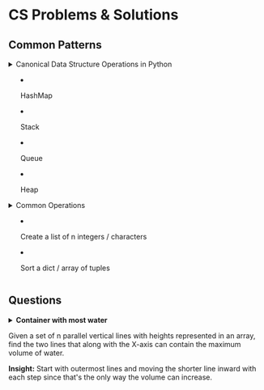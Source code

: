 # CS Problems & Solutions

## Common Patterns

<details>
  <summary>
    Canonical Data Structure Operations in Python

* HashMap    
* Stack
* Queue
* Heap
    
  </summary>
### HashMap
```
d = {}
d['a'] = 2
d['b'] = 1
'b' in d
=> True
del d['b']
'b' in d
=> False
d.get('b')
=> None
```

### Stack  
```
stack = []
stack.append('a')
stack.append('b')
stack.pop()
=> 'b'
'a' in stack
=> True
stack.pop()
=> 'a'
```
### Queue
```
# Method 1
from collections import deque 
q = deque()
q.append('a') 
q.append('b')
q.popleft()
=> 'a'
'b' in q
=> True
q.popleft()
=> 'b'

# Method 2
from Queue import Queue 
q = Queue()
q.put('a') 
q.put('b')
q.get()
=> 'a'
'b' in q
=> TypeError: argument of type 'instance' is not iterable
q.get()
=> 'b'

```

### Heap
```
from heapq import heappush, heeppop
h = []
heappush(h, 'a')
heappush(h, 'c')
heappush(h, 'b')
heappop()
Traceback (most recent call last):
  File "<stdin>", line 1, in <module>
TypeError: heappop() takes exactly one argument (0 given)
heappop(h)
'a'
heappop(h)
'b'
heappop(h)
'c'
```
</details>

<details>
  <summary>
    Common Operations

* Create a list of n integers / characters  
* Sort a dict / array of tuples
    
  </summary>

### Create a list of n integers / characters
```
l = [0] * n    # create a list of n zeroes
```
### Sort a dict / array of tuples
```
# sort by second element in descending order
sorted_arr = sorted(arr, lambda x: x[1], reverse=True)
sorted_dict = sorted(d, lambda x: x['key'])
```
</details>

## Questions
<details>
  <summary>
  <b>Container with most water</b>
  
  Given a set of n parallel vertical lines with heights represented in an array, find the two lines that along with the X-axis can contain the maximum volume of water.  
  
  <b>Insight:</b> 
  Start with outermost lines and moving the shorter line inward with each step since that's the only way the volume can increase.
  </summary>
  
```
class Solution(object):
    def volume(self, p, q):
        return min(p[1], q[1]) * abs(p[0]-q[0])
    
    def maxArea(self, height):
        """
        :type height: List[int]
        :rtype: int
        """
        coords = [(i, h) for i, h in enumerate(height)]
        n = len(coords)
        i = 0
        j = n-1
        max_vol = 0
        while i < j:
            max_vol = max(max_vol, self.volume(coords[i], coords[j]))
            if coords[i][1] < coords[j][1]:
                i += 1
            else:
                j -= 1
        return max_vol

```

<details>
  <summary>
  <b>Longest Substring Without Repeating Characters</b>
  
  Given a string, find the length of the longest substring without repeating characters.
  
  <b>Insight:</b> 
  Sliding window pattern with the start and end of the window moving independently in a single loop
  </summary>
  
```
class Solution(object):    
    def lengthOfLongestSubstring(self, s):
        """
        :type s: str
        :rtype: int
        """
        max_substr_len = 0
        if len(s) <= 1:
            return len(s)
        
        max_substr_len = 0        
        char_dict = {}
        i = 0
        j = 0
        substr_len = 0
        n = len(s)
        while i < n and j < n:
            if s[j] not in char_dict.keys():
                char_dict[s[j]] = 1
                j += 1
                max_substr_len = max([max_substr_len, j - i])
            else:
                del char_dict[s[i]]
                i += 1
                    
        return max_substr_len

```

</details>
<details>
  <summary>
  <b>Find median of two sorted arrays</b>
  
  <b>Insight:</b> 
  Use binary search in the smaller sized array to find partition locations in both arrays where boundary elements on one side of the partition are smaller than the boundary elements on the other side of the partition.
  
  Good patterns for reasoning about boundary conditions
  </summary>
  
https://leetcode.com/articles/median-of-two-sorted-arrays/

```
class Solution(object):
    def findMedianSortedArrays(self, A, B):
        """
        :type nums1: List[int]
        :type nums2: List[int]
        :rtype: float
        """
        
        # pattern: when doing binary search type of operations use variables to
        #   * store the length of the subarrays
        #   * calculate 1 indexed locations of elements within the subarrays
        #   * subtract 1 to get actual index location
        # makes it much easier to reason about edge cases and stopping conditions
        # rather than manipulating the zero indexed element locations
        if len(A) > len(B):
            return self.findMedianSortedArrays(B, A)
        m = len(A)
        n = len(B)
        
        imin = 0
        imax = m
        
        while imin <= imax:
            i = (imin + imax)/2
            j = (m + n + 1)/2 - i
            # handling edge cases
            if i < m and B[j-1] > A[i]:
                imin = i + 1
            elif i > 0 and B[j] < A[i-1]:
                imax = i - 1
            else:
                if i == 0:
                    left_max = B[j-1]
                elif j == 0:
                    left_max = A[i-1]
                else:
                    left_max = max(A[i-1], B[j-1])
                if (m+n) % 2 == 1:
                    return left_max
                
                if i == m:
                    right_min = B[j]
                elif j == n:
                    right_min = A[i]
                else:
                    right_min = min(A[i], B[j])
                    
                return (left_min + right_min) / 2.0
                    
```

